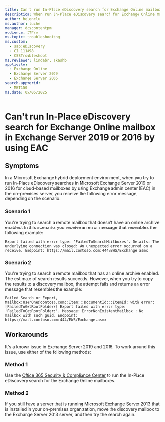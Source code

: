 ```yaml
---
title: Can't run In-Place eDiscovery search for Exchange Online mailbox in Exchange Server 2019 or 2016 by using EAC
description: When run In-Place eDiscovery search for Exchange Online mailbox in the on-premises server, it fails and you may receive an error message.
author: helenclu
ms.author: luche
manager: dcscontentpm
audience: ITPro
ms.topic: troubleshooting
ms.custom: 
  - sap:eDiscovery
  - CI 111898
  - CSSTroubleshoot
ms.reviewer: lindabr, akashb
appliesto: 
  - Exchange Online
  - Exchange Server 2019
  - Exchange Server 2016
search.appverid: 
  - MET150
ms.date: 05/05/2025
---
```


# Can't run In-Place eDiscovery search for Exchange Online mailbox in Exchange Server 2019 or 2016 by using EAC

## Symptoms

In a Microsoft Exchange hybrid deployment environment, when you try to run In-Place eDiscovery searches in Microsoft Exchange Server 2019 or 2016 for cloud-based mailboxes by using Exchange admin center (EAC) in the on-premises server, you receive the following error message, depending on the scenario:

### Scenario 1

You're trying to search a remote mailbox that doesn't have an online archive enabled. In this scenario, you receive an error message that resembles the following example:

`Export failed with error type: 'FailedToSearchMailboxes'. Details: The underlying connection was closed: An unexpected error occurred on a receive. Endpoint: https://mail.contoso.com:444/EWS/Exchange.asmx`

### Scenario 2

You're trying to search a remote mailbox that has an online archive enabled. The estimate of search results succeeds. However, when you try to copy the results to a discovery mailbox, the attempt fails and returns an error message that resembles the example:

`Failed Search or Export, Mailbox:UserOne@contoso.com::Item:::DocumentId:::ItemId: with error: [FailedToGetRootFolders] Export failed with error type: 'FailedToGetRootFolders'. Message: ErrorNonExistentMailbox : No mailbox with such guid. Endpoint: https://mail.contoso.com:444/EWS/Exchange.asmx`

## Workarounds

It's a known issue in Exchange Server 2019 and 2016. To work around this issue, use either of the following methods:

### Method 1

Use the [Office 365 Security & Compliance Center](https://protection.office.com) to run the In-Place eDiscovery search for the Exchange Online mailboxes.

### Method 2

If you still have a server that is running Microsoft Exchange Server 2013 that is installed in your on-premises organization, move the discovery mailbox to the Exchange Server 2013 server, and then try the search again.
